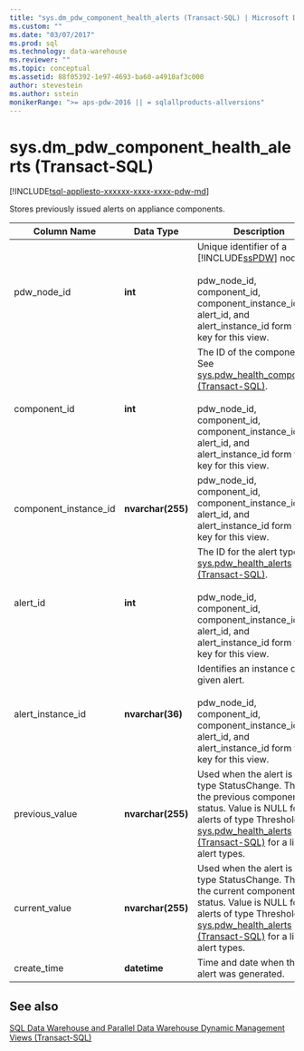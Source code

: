 ```yaml
---
title: "sys.dm_pdw_component_health_alerts (Transact-SQL) | Microsoft Docs"
ms.custom: ""
ms.date: "03/07/2017"
ms.prod: sql
ms.technology: data-warehouse
ms.reviewer: ""
ms.topic: conceptual
ms.assetid: 88f05392-1e97-4693-ba60-a4910af3c000
author: stevestein
ms.author: sstein
monikerRange: ">= aps-pdw-2016 || = sqlallproducts-allversions"
---
```

# sys.dm_pdw_component_health_alerts (Transact-SQL)
[!INCLUDE[tsql-appliesto-xxxxxx-xxxx-xxxx-pdw-md](../../includes/tsql-appliesto-xxxxxx-xxxx-xxxx-pdw-md.md)]

  Stores previously issued alerts on appliance components.  
  
|Column Name|Data Type|Description|Range|  
|-----------------|---------------|-----------------|-----------|  
|pdw_node_id|**int**|Unique identifier of a [!INCLUDE[ssPDW](../../includes/sspdw-md.md)] node.<br /><br /> pdw_node_id, component_id, component_instance_id, alert_id, and alert_instance_id form the key for this view.|NOT NULL|  
|component_id|**int**|The ID of the component. See [sys.pdw_health_components &#40;Transact-SQL&#41;](../../relational-databases/system-catalog-views/sys-pdw-health-components-transact-sql.md).<br /><br /> pdw_node_id, component_id, component_instance_id, alert_id, and alert_instance_id form the key for this view.|NOT NULL|  
|component_instance_id|**nvarchar(255)**|pdw_node_id, component_id, component_instance_id, alert_id, and alert_instance_id form the key for this view.|NOT NULL|  
|alert_id|**int**|The ID for the alert type. See [sys.pdw_health_alerts &#40;Transact-SQL&#41;](../../relational-databases/system-catalog-views/sys-pdw-health-alerts-transact-sql.md).<br /><br /> pdw_node_id, component_id, component_instance_id, alert_id, and alert_instance_id form the key for this view.|NOT NULL|  
|alert_instance_id|**nvarchar(36)**|Identifies an instance of a given alert.<br /><br /> pdw_node_id, component_id, component_instance_id, alert_id, and alert_instance_id form the key for this view.|NOT NULL|  
|previous_value|**nvarchar(255)**|Used when the alert is of type StatusChange. This is the previous component status. Value is NULL for alerts of type Threshold. See [sys.pdw_health_alerts &#40;Transact-SQL&#41;](../../relational-databases/system-catalog-views/sys-pdw-health-alerts-transact-sql.md) for a list of alert types.|NULL|  
|current_value|**nvarchar(255)**|Used when the alert is of type StatusChange. This is the current component status. Value is NULL for alerts of type Threshold. See [sys.pdw_health_alerts &#40;Transact-SQL&#41;](../../relational-databases/system-catalog-views/sys-pdw-health-alerts-transact-sql.md) for a list of alert types.|NULL|  
|create_time|**datetime**|Time and date when the alert was generated.|NOT NULL|  
  
## See also  
 [SQL Data Warehouse and Parallel Data Warehouse Dynamic Management Views &#40;Transact-SQL&#41;](../../relational-databases/system-dynamic-management-views/sql-and-parallel-data-warehouse-dynamic-management-views.md)  
  
  
